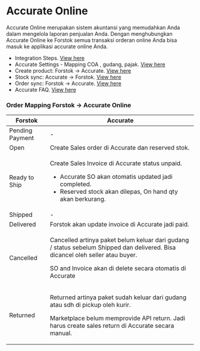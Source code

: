 # Accurate Online

Accurate Online merupakan sistem akuntansi yang memudahkan Anda dalam mengelola laporan penjualan Anda. Dengan menghubungkan Accurate Online ke Forstok semua transaksi orderan online Anda bisa masuk ke applikasi accurate online Anda.&#x20;

* Integration Steps. [View here](integrasi-accurate-online.md)
* Accurate Settings - Mapping COA , gudang, pajak. [View here](accurate-settings-mapping-coa-gudang-dan-pajak.md)
* Create product: Forstok → Accurate. [View here](create-product-forstok-ke-accurate.md)
* Stock sync: Accurate → Forstok. [View here](sinkronisasi-stok-accurate-ke-forstok.md)
* Order sync: Forstok → Accurate. [View here](sinkronisasi-order-forstok-accurate.md)
* Accurate FAQ. [View here](faq-accurate.md)

### **Order Mapping Forstok** → **Accurate Online**

| **Forstok**     | **Accurate**                                                                                                                                                                                                  |
| --------------- | ------------------------------------------------------------------------------------------------------------------------------------------------------------------------------------------------------------- |
| Pending Payment | -                                                                                                                                                                                                             |
| Open            | Create Sales order di Accurate dan reserved stok.                                                                                                                                                             |
| Ready to Ship   | <p>Create Sales Invoice di Accurate status unpaid. </p><ul><li>Accurate SO akan otomatis updated jadi completed.</li><li>Reserved stock akan dilepas, On hand qty akan berkurang. </li></ul>                  |
| Shipped         | -                                                                                                                                                                                                             |
| Delivered       | Forstok akan update invoice di Accurate jadi paid.                                                                                                                                                            |
| Cancelled       | <p>Cancelled artinya paket belum keluar dari gudang / status sebelum Shipped dan delivered. Bisa dicancel oleh seller atau buyer.</p><p></p><p>SO and Invoice  akan di delete secara otomatis di Accurate</p> |
| Returned        | <p>Returned artinya paket sudah keluar dari gudang atau sdh di pickup oleh kurir. </p><p></p><p>Marketplace belum memprovide API return. Jadi harus create sales return di Accurate secara manual. </p>       |



